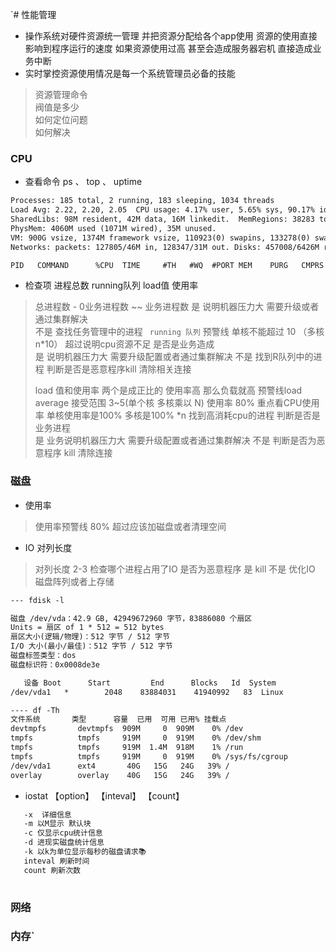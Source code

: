 `# 性能管理

- 操作系统对硬件资源统一管理 并把资源分配给各个app使用 资源的使用直接影响到程序运行的速度 
如果资源使用过高 甚至会造成服务器宕机 直接造成业务中断
- 实时掌控资源使用情况是每一个系统管理员必备的技能 

> 资源管理命令    
>阀值是多少      
>如何定位问题     
>如何解决   

### CPU 

- 查看命令 ps  、 top  、 uptime

```html
Processes: 185 total, 2 running, 183 sleeping, 1034 threads                                                       22:53:30
Load Avg: 2.22, 2.20, 2.05  CPU usage: 4.17% user, 5.65% sys, 90.17% idle
SharedLibs: 98M resident, 42M data, 16M linkedit.  MemRegions: 38283 total, 818M resident, 39M private, 339M shared.
PhysMem: 4060M used (1071M wired), 35M unused.
VM: 900G vsize, 1374M framework vsize, 110923(0) swapins, 133278(0) swapouts.
Networks: packets: 127805/46M in, 128347/31M out. Disks: 457008/6426M read, 101677/3417M written.

PID   COMMAND      %CPU  TIME     #TH   #WQ  #PORT MEM    PURG   CMPRS  PGRP PPID STATE    BOOSTS         %CPU_ME

```

- 检查项 进程总数 running队列  load值  使用率    
   
 > 总进程数 - 0业务进程数 ~~ 业务进程数 
>是      说明机器压力大 需要升级或者通过集群解决  
>不是     查找任务管理中的进程
> ` running 队列` 
>   预警线 单核不能超过 10  （多核 n*10）
>超过说明cpu资源不足 是否是业务造成     
>   是  说明机器压力大 需要升级配置或者通过集群解决
>   不是  找到R队列中的进程 判断是否是恶意程序kill  清除相关连接
>
>   load 值和使用率
>   两个是成正比的 使用率高 那么负载就高 
>   预警线load average 接受范围 3~5(单个核  多核乘以 N) 使用率 80% 
>   重点看CPU使用率 单核使用率是100%  多核是100% *n 
>   找到高消耗cpu的进程 判断是否是业务进程   
>   是   业务说明机器压力大 需要升级配置或者通过集群解决
>   不是 判断是否为恶意程序 kill 清除连接


### 磁盘
- 使用率
> 使用率预警线 80% 
> 超过应该加磁盘或者清理空间
 
 - IO 对列长度 
> 对列长度 2-3 
>检查哪个进程占用了IO 是否为恶意程序 
>是 kill 
>不是 优化IO  磁盘阵列或者上存储

```html
--- fdisk -l 

磁盘 /dev/vda：42.9 GB, 42949672960 字节，83886080 个扇区
Units = 扇区 of 1 * 512 = 512 bytes
扇区大小(逻辑/物理)：512 字节 / 512 字节
I/O 大小(最小/最佳)：512 字节 / 512 字节
磁盘标签类型：dos
磁盘标识符：0x0008de3e

   设备 Boot      Start         End      Blocks   Id  System
/dev/vda1   *        2048    83884031    41940992   83  Linux
```

```html
---- df -Th
文件系统       类型      容量  已用  可用 已用% 挂载点
devtmpfs       devtmpfs  909M     0  909M    0% /dev
tmpfs          tmpfs     919M     0  919M    0% /dev/shm
tmpfs          tmpfs     919M  1.4M  918M    1% /run
tmpfs          tmpfs     919M     0  919M    0% /sys/fs/cgroup
/dev/vda1      ext4       40G   15G   24G   39% /
overlay        overlay    40G   15G   24G   39% /
```   
   
 - iostat 【option】 【inteval】 【count】
 ```html 
    -x  详细信息
    -m 以M显示 默认块 
    -c 仅显示cpu统计信息
    -d 进现实磁盘统计信息
    -k 以k为单位显示每秒的磁盘请求📚
    inteval 刷新时间
    count 刷新次数
    


``` 
   
   
   
### 网络



### 内存`